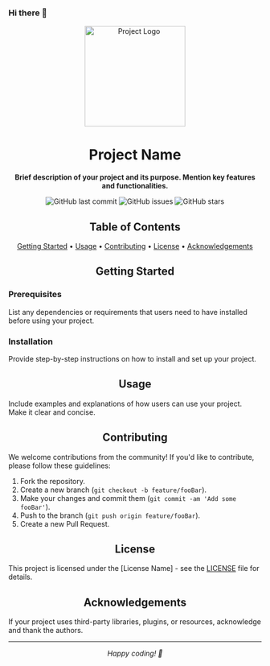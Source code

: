 ### Hi there 👋

<!--
**mansistic-0n3/mansistic-0n3** is a ✨ _special_ ✨ repository because its `README.md` (this file) appears on your GitHub profile.

Here are some ideas to get you started:

- 🔭 I’m currently working on ...
- 🌱 I’m currently learning ...
- 👯 I’m looking to collaborate on ...
- 🤔 I’m looking for help with ...
- 💬 Ask me about ...
- 📫 How to reach me: ...
- 😄 Pronouns: ...
- ⚡ Fun fact: ...

[![Top Langs](https://github-readme-stats.vercel.app/api/top-langs/?username=mansistic-0n3&layout=donut)
[![GitHub Streak](https://github-readme-streak-stats.herokuapp.com?user=mansistic-0n3&theme=highcontrast)](https://git.io/streak-stats)
-->
<!-- Project Title -->
<p align="center">
  <img src="link-to-logo.png" alt="Project Logo" width="200" height="200">
</p>

<h1 align="center">Project Name</h1>

<p align="center">
  <b>Brief description of your project and its purpose. Mention key features and functionalities.</b>
</p>

<!-- Badges -->
<p align="center">
  <img alt="GitHub last commit" src="https://img.shields.io/github/last-commit/your-username/your-repo?style=flat-square">
  <img alt="GitHub issues" src="https://img.shields.io/github/issues/your-username/your-repo?style=flat-square">
  <img alt="GitHub stars" src="https://img.shields.io/github/stars/your-username/your-repo?style=flat-square">
</p>

<!-- Table of Contents -->
<h2 align="center">Table of Contents</h2>

<p align="center">
  <a href="#getting-started">Getting Started</a> •
  <a href="#usage">Usage</a> •
  <a href="#contributing">Contributing</a> •
  <a href="#license">License</a> •
  <a href="#acknowledgements">Acknowledgements</a>
</p>

<!-- Getting Started -->
<h2 align="center">Getting Started</h2>

### Prerequisites

List any dependencies or requirements that users need to have installed before using your project.

### Installation

Provide step-by-step instructions on how to install and set up your project.

<!-- Usage -->
<h2 align="center">Usage</h2>

Include examples and explanations of how users can use your project. Make it clear and concise.

<!-- Contributing -->
<h2 align="center">Contributing</h2>

We welcome contributions from the community! If you'd like to contribute, please follow these guidelines:

1. Fork the repository.
2. Create a new branch (`git checkout -b feature/fooBar`).
3. Make your changes and commit them (`git commit -am 'Add some fooBar'`).
4. Push to the branch (`git push origin feature/fooBar`).
5. Create a new Pull Request.

<!-- License -->
<h2 align="center">License</h2>

This project is licensed under the [License Name] - see the [LICENSE](LICENSE) file for details.

<!-- Acknowledgements -->
<h2 align="center">Acknowledgements</h2>

If your project uses third-party libraries, plugins, or resources, acknowledge and thank the authors.

---

<p align="center">
  <i>Happy coding! 🚀</i>
</p>

<!-- Note: Customize placeholders such as [Project Name], [License Name], and [link-to-logo.png] with your actual project details. -->

